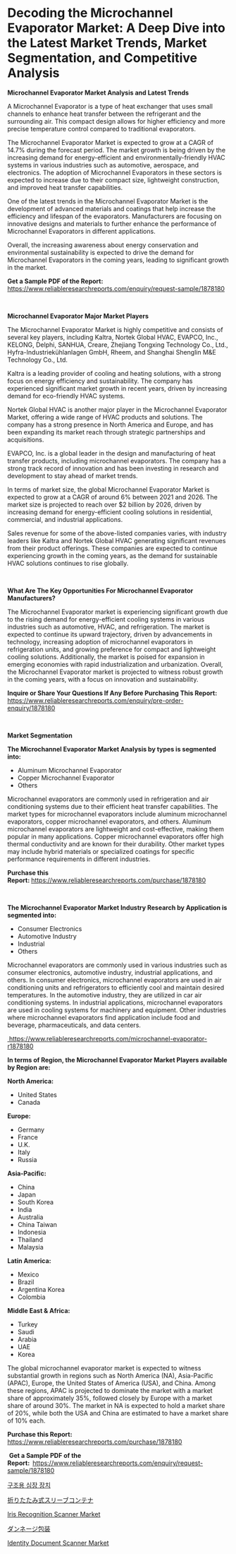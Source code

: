 <p><h1>Decoding the Microchannel Evaporator Market: A Deep Dive into the Latest Market Trends, Market Segmentation, and Competitive Analysis</h1></p><p><strong>Microchannel Evaporator Market Analysis and Latest Trends</strong></p>
<p><p>A Microchannel Evaporator is a type of heat exchanger that uses small channels to enhance heat transfer between the refrigerant and the surrounding air. This compact design allows for higher efficiency and more precise temperature control compared to traditional evaporators.</p><p>The Microchannel Evaporator Market is expected to grow at a CAGR of 14.7% during the forecast period. The market growth is being driven by the increasing demand for energy-efficient and environmentally-friendly HVAC systems in various industries such as automotive, aerospace, and electronics. The adoption of Microchannel Evaporators in these sectors is expected to increase due to their compact size, lightweight construction, and improved heat transfer capabilities.</p><p>One of the latest trends in the Microchannel Evaporator Market is the development of advanced materials and coatings that help increase the efficiency and lifespan of the evaporators. Manufacturers are focusing on innovative designs and materials to further enhance the performance of Microchannel Evaporators in different applications.</p><p>Overall, the increasing awareness about energy conservation and environmental sustainability is expected to drive the demand for Microchannel Evaporators in the coming years, leading to significant growth in the market.</p></p>
<p><strong>Get a Sample PDF of the Report:&nbsp;</strong> <a href="https://www.reliableresearchreports.com/enquiry/request-sample/1878180">https://www.reliableresearchreports.com/enquiry/request-sample/1878180</a></p>
<p>&nbsp;</p>
<p><strong>Microchannel Evaporator Major Market Players</strong></p>
<p><p>The Microchannel Evaporator Market is highly competitive and consists of several key players, including Kaltra, Nortek Global HVAC, EVAPCO, Inc., KELONG, Delphi, SANHUA, Creare, Zhejiang Tongxing Technology Co., Ltd., Hyfra-Industriekühlanlagen GmbH, Rheem, and Shanghai Shenglin M&E Technology Co., Ltd.</p><p>Kaltra is a leading provider of cooling and heating solutions, with a strong focus on energy efficiency and sustainability. The company has experienced significant market growth in recent years, driven by increasing demand for eco-friendly HVAC systems.</p><p>Nortek Global HVAC is another major player in the Microchannel Evaporator Market, offering a wide range of HVAC products and solutions. The company has a strong presence in North America and Europe, and has been expanding its market reach through strategic partnerships and acquisitions.</p><p>EVAPCO, Inc. is a global leader in the design and manufacturing of heat transfer products, including microchannel evaporators. The company has a strong track record of innovation and has been investing in research and development to stay ahead of market trends.</p><p>In terms of market size, the global Microchannel Evaporator Market is expected to grow at a CAGR of around 6% between 2021 and 2026. The market size is projected to reach over $2 billion by 2026, driven by increasing demand for energy-efficient cooling solutions in residential, commercial, and industrial applications.</p><p>Sales revenue for some of the above-listed companies varies, with industry leaders like Kaltra and Nortek Global HVAC generating significant revenues from their product offerings. These companies are expected to continue experiencing growth in the coming years, as the demand for sustainable HVAC solutions continues to rise globally.</p></p>
<p>&nbsp;</p>
<p><strong>What Are The Key Opportunities For Microchannel Evaporator Manufacturers?</strong></p>
<p><p>The Microchannel Evaporator market is experiencing significant growth due to the rising demand for energy-efficient cooling systems in various industries such as automotive, HVAC, and refrigeration. The market is expected to continue its upward trajectory, driven by advancements in technology, increasing adoption of microchannel evaporators in refrigeration units, and growing preference for compact and lightweight cooling solutions. Additionally, the market is poised for expansion in emerging economies with rapid industrialization and urbanization. Overall, the Microchannel Evaporator market is projected to witness robust growth in the coming years, with a focus on innovation and sustainability.</p></p>
<p><strong>Inquire or Share Your Questions If Any Before Purchasing This Report:</strong> <a href="https://www.reliableresearchreports.com/enquiry/pre-order-enquiry/1878180">https://www.reliableresearchreports.com/enquiry/pre-order-enquiry/1878180</a></p>
<p>&nbsp;</p>
<p><strong>Market Segmentation</strong></p>
<p><strong>The Microchannel Evaporator Market Analysis by types is segmented into:</strong></p>
<p><ul><li>Aluminum Microchannel Evaporator</li><li>Copper Microchannel Evaporator</li><li>Others</li></ul></p>
<p><p>Microchannel evaporators are commonly used in refrigeration and air conditioning systems due to their efficient heat transfer capabilities. The market types for microchannel evaporators include aluminum microchannel evaporators, copper microchannel evaporators, and others. Aluminum microchannel evaporators are lightweight and cost-effective, making them popular in many applications. Copper microchannel evaporators offer high thermal conductivity and are known for their durability. Other market types may include hybrid materials or specialized coatings for specific performance requirements in different industries.</p></p>
<p><strong>Purchase this Report:&nbsp;</strong><a href="https://www.reliableresearchreports.com/purchase/1878180">https://www.reliableresearchreports.com/purchase/1878180</a></p>
<p>&nbsp;</p>
<p><strong>The Microchannel Evaporator Market Industry Research by Application is segmented into:</strong></p>
<p><ul><li>Consumer Electronics</li><li>Automotive Industry</li><li>Industrial</li><li>Others</li></ul></p>
<p><p>Microchannel evaporators are commonly used in various industries such as consumer electronics, automotive industry, industrial applications, and others. In consumer electronics, microchannel evaporators are used in air conditioning units and refrigerators to efficiently cool and maintain desired temperatures. In the automotive industry, they are utilized in car air conditioning systems. In industrial applications, microchannel evaporators are used in cooling systems for machinery and equipment. Other industries where microchannel evaporators find application include food and beverage, pharmaceuticals, and data centers.</p></p>
<p><a href="https://www.reliableresearchreports.com/microchannel-evaporator-r1878180">&nbsp;https://www.reliableresearchreports.com/microchannel-evaporator-r1878180</a></p>
<p><strong>In terms of Region, the Microchannel Evaporator Market Players available by Region are:</strong></p>
<p>
    <p> <strong> North America: </strong>
        <ul>
            <li>United States</li>
            <li>Canada</li>
        </ul>
        </p> 
    <p> <strong> Europe: </strong>
        <ul>
            <li>Germany</li>
            <li>France</li>
            <li>U.K.</li>
            <li>Italy</li>
            <li>Russia</li>
        </ul>
        </p> 
    <p> <strong> Asia-Pacific: </strong>
        <ul>
            <li>China</li>
            <li>Japan</li>
            <li>South Korea</li>
            <li>India</li>
            <li>Australia</li>
            <li>China Taiwan</li>
            <li>Indonesia</li>
            <li>Thailand</li>
            <li>Malaysia</li>
        </ul>
        </p> 
    <p> <strong> Latin America: </strong>
        <ul>
            <li>Mexico</li>
            <li>Brazil</li>
            <li>Argentina Korea</li>
            <li>Colombia</li>
        </ul>
        </p> 
    <p> <strong> Middle East & Africa: </strong>
        <ul>
            <li>Turkey</li>
            <li>Saudi</li>
            <li>Arabia</li>
            <li>UAE</li>
            <li>Korea</li>
        </ul>
    </p>
    </p>
<p><p>The global microchannel evaporator market is expected to witness substantial growth in regions such as North America (NA), Asia-Pacific (APAC), Europe, the United States of America (USA), and China. Among these regions, APAC is projected to dominate the market with a market share of approximately 35%, followed closely by Europe with a market share of around 30%. The market in NA is expected to hold a market share of 20%, while both the USA and China are estimated to have a market share of 10% each.</p></p>
<p><strong>Purchase this Report: </strong><a href="https://www.reliableresearchreports.com/purchase/1878180">https://www.reliableresearchreports.com/purchase/1878180</a></p>
<p>&nbsp;<strong>Get a Sample PDF of the Report:&nbsp;&nbsp;</strong><a href="https://www.reliableresearchreports.com/enquiry/request-sample/1878180">https://www.reliableresearchreports.com/enquiry/request-sample/1878180</a></p>
<p><strong></strong></p>
<p><p><a href="https://github.com/sougarounis/Market-Research-Report-List-3/blob/main/856698134175.md">구조용 심장 장치</a></p><p><a href="https://github.com/oafhukehf4709715/Market-Research-Report-List-1/blob/main/668271138104.md">折りたたみ式スリーブコンテナ</a></p><p><a href="https://github.com/JameTravis/Market-Research-Report-List-4/blob/main/iris-recognition-scanner-market.md">Iris Recognition Scanner Market</a></p><p><a href="https://github.com/kegley4963/Market-Research-Report-List-1/blob/main/870517438103.md">ダンネージ包装</a></p><p><a href="https://github.com/nicholepatriciadoylenwnrjr0/Market-Research-Report-List-2/blob/main/identity-document-scanner-market.md">Identity Document Scanner Market</a></p></p>